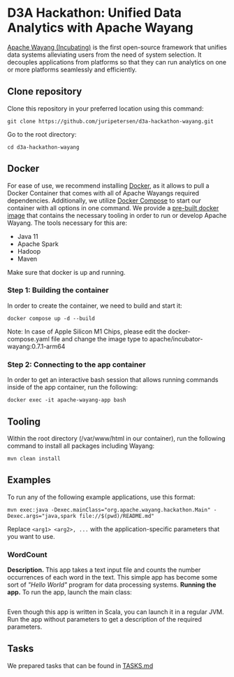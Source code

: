 # D3A Hackathon: Unified Data Analytics with Apache Wayang

[Apache Wayang (Incubating)](https://wayang.apache.org/) is the first
open-source framework that unifies data systems alleviating users from
the need of system selection. It decouples applications from platforms
so that they can run analytics on one or more platforms seamlessly and
efficiently.

## Clone repository
Clone this repository in your preferred location using this command:
```shell
git clone https://github.com/juripetersen/d3a-hackathon-wayang.git
```
Go to the root directory:
```shell
cd d3a-hackathon-wayang
```

## Docker
For ease of use, we recommend installing
[Docker](https://www.docker.com/products/docker-desktop/), as it allows
to pull a Docker Container that comes with all of Apache Wayangs
required dependencies. Additionally, we utilize
[Docker Compose](https://docs.docker.com/compose/install/) to start our
container with all options in one command.
We provide a [pre-built docker image](https://hub.docker.com/r/apache/incubator-wayang)
that contains the necessary tooling in order to run or develop Apache Wayang.
The tools necessary for this are:
- Java 11
- Apache Spark
- Hadoop
- Maven

Make sure that docker is up and running.

### Step 1: Building the container
In order to create the container, we need to build and start it:

```shell
docker compose up -d --build
```
Note: In case of Apple Silicon M1 Chips, please edit the docker-compose.yaml file and change the image type to apache/incubator-wayang:0.7.1-arm64

### Step 2: Connecting to the app container

In order to get an interactive bash session that allows running commands
inside of the app container, run the following:

```shell
docker exec -it apache-wayang-app bash
```

## Tooling
Within the root directory (/var/www/html in our container),
run the following command to install all packages including Wayang:

```shell
mvn clean install
```

## Examples
To run any of the following example applications, use this format:

```shell
mvn exec:java -Dexec.mainClass="org.apache.wayang.hackathon.Main" -Dexec.args="java,spark file://$(pwd)/README.md"
```

Replace `<arg1> <arg2>, ...` with the application-specific parameters that you want to use.

### WordCount
**Description.** This app takes a text input file and counts the number occurrences of each word in the text. This simple app has become some sort of _"Hello World"_ program for data processing systems.
**Running the app.** To run the app, launch the main class:

```shell

```
Even though this app is written in Scala, you can launch it in a regular JVM. Run the app without parameters to get a description of the required parameters.

## Tasks
We prepared tasks that can be found in [TASKS.md](TASKS.md)
